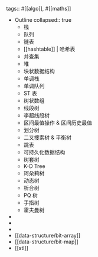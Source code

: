 tags:: #[[algo]], #[[maths]]
- Outline
  collapsed:: true
  - 栈
  - 队列
  - 链表
  - [[hashtable]] | 哈希表
  - 并查集
  - 堆
  - 块状数据结构
  - 单调栈
  - 单调队列
  - ST 表
  - 树状数组
  - 线段树
  - 李超线段树
  - 区间最值操作 & 区间历史最值
  - 划分树
  - 二叉搜索树 & 平衡树
  - 跳表
  - 可持久化数据结构
  - 树套树
  - K-D Tree
  - 珂朵莉树
  - 动态树
  - 析合树
  - PQ 树
  - 手指树
  - 霍夫曼树
-
-
-
- [[data-structure/bit-array]]
- [[data-structure/bit-map]]
- [[stl]]